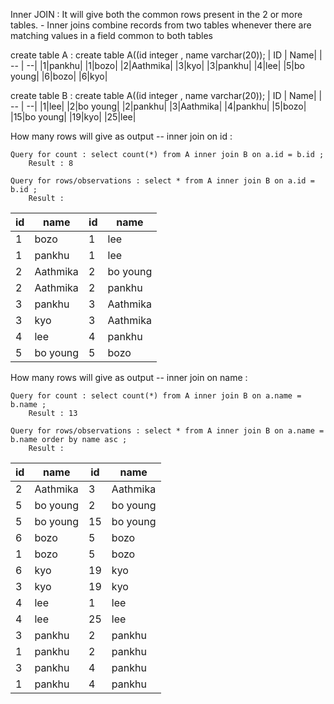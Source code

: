 Inner JOIN : It will give both the common rows present in the 2 or more tables.
             - Inner joins combine records from two tables whenever there are matching values in a field common to both tables

create table A : create table A((id integer , name varchar(20));
| ID | Name|
| -- | --|
|1|pankhu|
|1|bozo|
|2|Aathmika|
|3|kyo|
|3|pankhu|
|4|lee|
|5|bo young|
|6|bozo|
|6|kyo|

create table B : create table A((id integer , name varchar(20));
| ID | Name|
| -- | --|
|1|lee|
|2|bo young|
|2|pankhu|
|3|Aathmika|
|4|pankhu|
|5|bozo|
|15|bo young|
|19|kyo|
|25|lee|

How many rows will give as output  -- inner join on id : 

    Query for count : select count(*) from A inner join B on a.id = b.id ;
        Result : 8
        
    Query for rows/observations : select * from A inner join B on a.id = b.id ;
        Result :  
| id | name | id | name|
| -- | -- | -- | -- |
|1 |	bozo|	1|	lee|
|1	|pankhu |	1	|lee|
|2	|Aathmika	|2	|bo young|
|2	|Aathmika	|2	|pankhu|
|3	|pankhu	|3	|Aathmika|
|3	|kyo	|3|	Aathmika|
| 4	|lee	|4|	pankhu|
| 5	|bo young|	5|	bozo|


How many rows will give as output  -- inner join on name : 

    Query for count : select count(*) from A inner join B on a.name = b.name ;
        Result : 13
        
    Query for rows/observations : select * from A inner join B on a.name = b.name order by name asc ;
        Result : 
| id | name | id | name|
| -- | -- | -- | -- |
|2	|Aathmika|3	|Aathmika|
| 5	|bo young| 2	|bo young|
| 5	|bo young| 15	|bo young|
|6 |	bozo|	5 |	bozo|	
|1 |	bozo|	5 |	bozo|	
|6	|kyo	|19	|kyo	|
|3	|kyo	|19	|kyo	|
| 4	|lee | 1	|lee|
| 4	|lee | 25	|lee|
|3	|pankhu	|2	|pankhu	|
|1	|pankhu	|2	|pankhu	|
|3	|pankhu	|4	|pankhu	|
|1	|pankhu	|4	|pankhu	|
